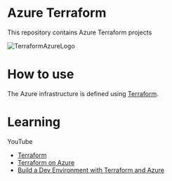 # Azure Terraform
This repository contains Azure Terraform projects

![TerraformAzureLogo](https://user-images.githubusercontent.com/87688021/210160188-40bb40d1-809f-44f9-bf36-ef3f28532944.png)
# How to use
The Azure infrastructure is defined using [Terraform](https://learn.hashicorp.com/collections/terraform/azure-get-started).
# Learning
YouTube
- [Terraform](https://www.youtube.com/playlist?list=PLnWpsLZNgHzVVslxs8Bwq19Ng0ff4XlFv)
- [Terraform on Azure](https://www.udemy.com/course/terraform-on-azure-services/)
- [Build a Dev Environment with Terraform and Azure](https://courses.morethancertified.com/p/rfp-terraform-azure)
